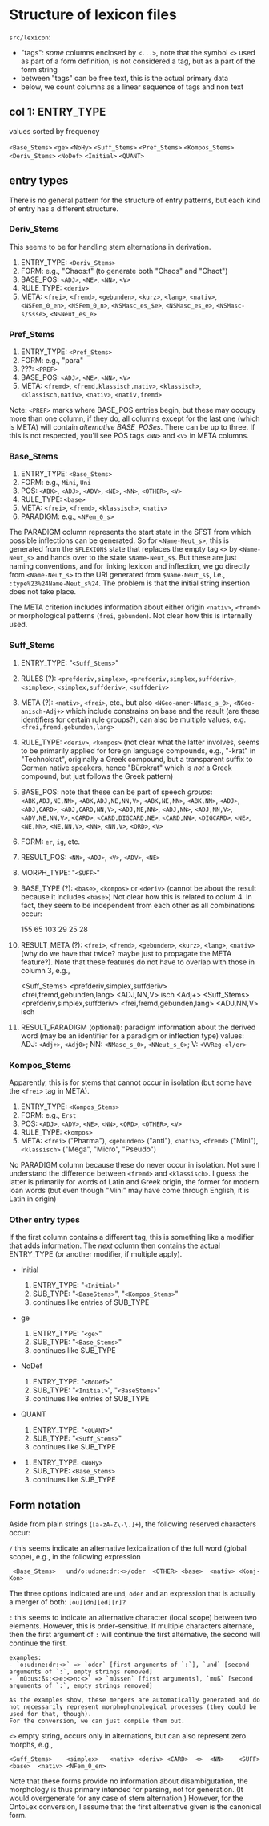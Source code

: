 # Structure of lexicon files

`src/lexicon`:
- "tags": *some* columns enclosed by `<...>`, note that the symbol `<>` used as part of a form definition, is not considered a tag, but as a part of the form string
- between "tags" can be free text, this is the actual primary data
- below, we count columns as a linear sequence of tags and non text

## col 1: ENTRY_TYPE

values sorted by frequency

`<Base_Stems>`
`<ge>`
`<NoHy>`
`<Suff_Stems>`
`<Pref_Stems>`
`<Kompos_Stems>`
`<Deriv_Stems>`
`<NoDef>`
`<Initial>`
`<QUANT>`

## entry types

There is no general pattern for the structure of entry patterns, but each kind of entry has a different structure.

### Deriv_Stems

This seems to be for handling stem alternations in derivation.

1. ENTRY_TYPE: `<Deriv_Stems>`
2. FORM: e.g., "Chaos:t" (to generate both "Chaos" and "Chaot")
3. BASE_POS: `<ADJ>`, `<NE>`, `<NN>`, `<V>`
4. RULE_TYPE: `<deriv>`
5. META: `<frei>`, `<fremd>`, `<gebunden>`, `<kurz>`, `<lang>`, `<nativ>`, `<NSFem_0_en>`, `<NSFem_0_n>`, `<NSMasc_es_$e>`, `<NSMasc_es_e>`, `<NSMasc-s/$sse>`, `<NSNeut_es_e>`

### Pref_Stems

1. ENTRY_TYPE: `<Pref_Stems>`
2. FORM: e.g., "para"
3. ???: `<PREF>`
4. BASE_POS: `<ADJ>`, `<NE>`, `<NN>`, `<V>`
5. META: `<fremd>`, `<fremd,klassisch,nativ>`, `<klassisch>`, `<klassisch,nativ>`, `<nativ>`, `<nativ,fremd>`

Note: `<PREF>` marks where BASE_POS entries begin, but these may occupy more than one column, if they do, all columns except for the last one (which is META) will contain *alternative BASE_POSes*. There can be up to three. If this is not respected, you'll see POS tags `<NN>` and `<V>` in META columns.

### Base_Stems

1. ENTRY_TYPE: `<Base_Stems>`
2. FORM: e.g., `Mini`, `Uni`
3. POS: `<ABK>`, `<ADJ>`, `<ADV>`, `<NE>`, `<NN>`, `<OTHER>`, `<V>`
4. RULE_TYPE: `<base>`
5. META: `<frei>`, `<fremd>`, `<klassisch>`, `<nativ>`
6. PARADIGM: e.g., `<NFem_0_s>`

The PARADIGM column represents the start state in the SFST from which possible inflections can be generated. So for `<Name-Neut_s>`, this is generated from the `$FLEXION$` state that replaces the empty tag `<>` by `<Name-Neut_s>` and hands over to the state `$Name-Neut_s$`. But these are just naming conventions, and for linking lexicon and inflection, we go directly from `<Name-Neut_s>` to the URI generated from `$Name-Neut_s$`, i.e., `:type%23%24Name-Neut_s%24`. The problem is that the initial string insertion does not take place.

The META criterion includes information about either origin `<nativ>`, `<fremd>` or morphological patterns (`frei`, `gebunden`). Not clear how this is internally used.

### Suff_Stems

1. ENTRY_TYPE: "`<Suff_Stems>`"
2. RULES (?): `<prefderiv,simplex>`, `<prefderiv,simplex,suffderiv>`, `<simplex>`, `<simplex,suffderiv>`, `<suffderiv>`
3. META (?): `<nativ>`, `<frei>`, etc., but also  `<NGeo-aner-NMasc_s_0>`, `<NGeo-anisch-Adj+>` which include constrains on base and the result (are these identifiers for certain rule groups?), can also be multiple values, e.g. `<frei,fremd,gebunden,lang>`
4. RULE_TYPE: `<deriv>`, `<kompos>` (not clear what the latter involves, seems to be primarily applied for foreign language compounds, e.g., "-krat" in "Technokrat", originally a Greek compound, but a transparent suffix to German native speakers, hence "Bürokrat" which is *not* a Greek compound, but just follows the Greek pattern)
5. BASE_POS: note that these can be part of speech *groups*: `<ABK,ADJ,NE,NN>`, `<ABK,ADJ,NE,NN,V>`, `<ABK,NE,NN>`, `<ABK,NN>`, `<ADJ>`, `<ADJ,CARD>`, `<ADJ,CARD,NN,V>`, `<ADJ,NE,NN>`, `<ADJ,NN>`, `<ADJ,NN,V>`, `<ADV,NE,NN,V>`, `<CARD>`, `<CARD,DIGCARD,NE>`, `<CARD,NN>`, `<DIGCARD>`, `<NE>`, `<NE,NN>`, `<NE,NN,V>`, `<NN>`, `<NN,V>`, `<ORD>`, `<V>`
6. FORM: `er`, `ig`, etc.
7. RESULT_POS: `<NN>`, `<ADJ>`, `<V>`, `<ADV>`, `<NE>`
8. MORPH_TYPE: "`<SUFF>`"
9. BASE_TYPE (?): `<base>`, `<kompos>` or `<deriv>` (cannot be about the result because it includes `<base>`)
  Not clear how this is related to colum 4. In fact, they seem to be independent from each other as all combinations occur:

    155 <deriv>	<base>
    65 <deriv>	<deriv>
    103 <deriv>	<kompos>
    29 <kompos>	<base>
    25 <kompos>	<deriv>
    28 <kompos>	<kompos>

10. RESULT_META (?): `<frei>`, `<fremd>`, `<gebunden>`, `<kurz>`, `<lang>`, `<nativ>` (why do we have that twice? maybe just to propagate the META feature?). Note that these features do not have to overlap with those in column 3, e.g.,

    <Suff_Stems>	<prefderiv,simplex,suffderiv>	<frei,fremd,gebunden,lang>	<deriv>	<ADJ,NN,V>	isch	<ADJ>	<SUFF>	<base>	<nativ>	<Adj+>
    <Suff_Stems>	<prefderiv,simplex,suffderiv>	<frei,fremd,gebunden,lang>	<deriv>	<ADJ,NN,V>	isch	<ADJ>	<SUFF>	<kompos>	<nativ>

11. RESULT_PARADIGM (optional): paradigm information about the derived word (may be an identifier for a paradigm or inflection type)
   values: ADJ: `<Adj+>`, `<Adj0>`; NN: `<NMasc_s_0>`, `<NNeut_s_0>`; V: `<VVReg-el/er>`

### Kompos_Stems

Apparently, this is for stems that cannot occur in isolation (but some have the `<frei>` tag in META).

1. ENTRY_TYPE: `<Kompos_Stems>`
2. FORM: e.g., `Erst`
3. POS: `<ADJ>`, `<ADV>`, `<NE>`, `<NN>`, `<ORD>`, `<OTHER>`, `<V>`
4. RULE_TYPE: `<kompos>`
5. META: `<frei>` ("Pharma"), `<gebunden>` ("anti"), `<nativ>`, `<fremd>` ("Mini"), `<klassisch>` ("Mega", "Micro", "Pseudo")

No PARADIGM column because these do never occur in isolation. Not sure I understand the difference between `<fremd>` and `<klassisch>`. I guess the latter is primarily for words of Latin and Greek origin, the former for modern loan words (but even though "Mini" may have come through English, it is Latin in origin)

### Other entry types

If the first column contains a different tag, this is something like a modifier that adds information. The *next* column then contains the actual ENTRY_TYPE (or another modifier, if multiple apply).

- Initial

  1. ENTRY_TYPE: "`<Initial>`"
  2. SUB_TYPE: "`<BaseStems>`", "`<Kompos_Stems>`"
  3. continues like entries of SUB_TYPE

- ge

  1. ENTRY_TYPE: "`<ge>`"
  2. SUB_TYPE: "`<Base_Stems>`"
  3. continues like SUB_TYPE

- NoDef

  1. ENTRY_TYPE: "`<NoDef>`"
  2. SUB_TYPE: "`<Initial>`", "`<BaseStems>`"
  3. continues like entries of SUB_TYPE

- QUANT

  1. ENTRY_TYPE: "`<QUANT>`"
  2. SUB_TYPE: "`<Suff_Stems>`"
  3. continues like SUB_TYPE

- <NoHy>

  1. ENTRY_TYPE: `<NoHy>`
  2. SUB_TYPE: `<Base_Stems>`
  3. continues like SUB_TYPE

## Form notation

Aside from plain strings (`[a-zA-Z\-\.]+`), the following reserved characters occur:

`/` this seems indicate an alternative lexicalization of the full word (global scope), e.g., in the following expression

	 <Base_Stems>	und/o:ud:ne:dr:<>/oder	<OTHER>	<base>	<nativ>	<Konj-Kon>

   The three options indicated are `und`, `oder` and an expression that is actually a merger of both: `[ou][dn][ed][r]?`

`:` this seems to indicate an alternative character (local scope) between two elements.
    However, this is order-sensitive. If multiple characters alternate, then the first argument of `:` will continue the first alternative, the second will continue the first.

    examples:
    - `o:ud:ne:dr:<>` => `oder` [first arguments of `:`], `und` [second arguments of `:`, empty strings removed]
    - `mü:us:ßs:<>e:<>n:<>` => `müssen` [first arguments], `muß` [second arguments of `:`, empty strings removed]

    As the examples show, these mergers are automatically generated and do not necessarily represent morphophonological processes (they could be used for that, though).
    For the conversion, we can just compile them out.

`<>` empty string, occurs only in alternations, but can also represent zero morphs, e.g.,

    <Suff_Stems>	<simplex>	<nativ>	<deriv>	<CARD>	<>	<NN>	<SUFF>	<base>	<nativ>	<NFem_0_en>

Note that these forms provide no information about disambigutation, the morphology is thus primary intended for parsing, not for generation. (It would overgenerate for any case of stem alternation.)
However, for the OntoLex conversion, I assume that the first alternative given is the canonical form.
